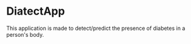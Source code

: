 # DiatectApp
This application is made to detect/predict the presence of diabetes in a person's body.
